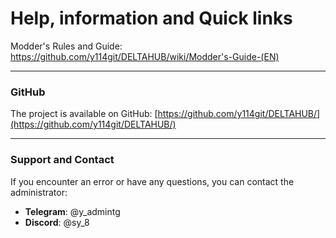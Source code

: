 # Help, information and Quick links

Modder's Rules and Guide: https://github.com/y114git/DELTAHUB/wiki/Modder's-Guide-(EN)

---

### **GitHub**

The project is available on GitHub: [https://github.com/y114git/DELTAHUB/](https://github.com/y114git/DELTAHUB/)

---

### **Support and Contact**

If you encounter an error or have any questions, you can contact the administrator:

* **Telegram**: @y_admintg
* **Discord**: @sy_8
